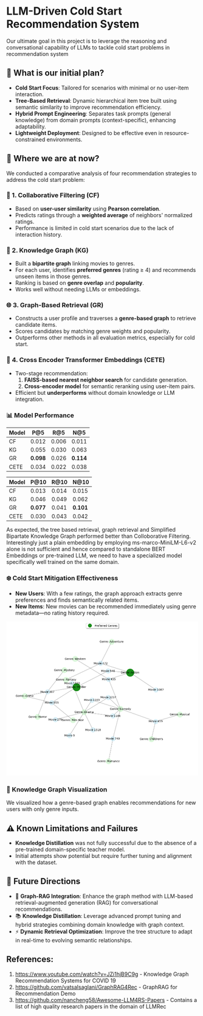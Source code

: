 
# LLM-Driven Cold Start Recommendation System

Our ultimate goal in this project is to leverage the reasoning and conversational capability of LLMs to tackle cold start problems in recommendation system

## 🚀 What is our initial plan?
- **Cold Start Focus**: Tailored for scenarios with minimal or no user-item interaction.
- **Tree-Based Retrieval**: Dynamic hierarchical item tree built using semantic similarity to improve recommendation efficiency.
- **Hybrid Prompt Engineering**: Separates task prompts (general knowledge) from domain prompts (context-specific), enhancing adaptability.
- **Lightweight Deployment**: Designed to be effective even in resource-constrained environments.

## 📌 Where we are at now?

We conducted a comparative analysis of four recommendation strategies to address the cold start problem:

### 🔁 1. Collaborative Filtering (CF)
- Based on **user-user similarity** using **Pearson correlation**.
- Predicts ratings through a **weighted average** of neighbors' normalized ratings.
- Performance is limited in cold start scenarios due to the lack of interaction history.

### 🧠 2. Knowledge Graph (KG)
- Built a **bipartite graph** linking movies to genres.
- For each user, identifies **preferred genres** (rating ≥ 4) and recommends unseen items in those genres.
- Ranking is based on **genre overlap** and **popularity**.
- Works well without needing LLMs or embeddings.

### 🌐 3. Graph-Based Retrieval (GR)
- Constructs a user profile and traverses a **genre-based graph** to retrieve candidate items.
- Scores candidates by matching genre weights and popularity.
- Outperforms other methods in all evaluation metrics, especially for cold start.

### 🤖 4. Cross Encoder Transformer Embeddings (CETE)
- Two-stage recommendation:
  1. **FAISS-based nearest neighbor search** for candidate generation.
  2. **Cross-encoder model** for semantic reranking using user-item pairs.
- Efficient but **underperforms** without domain knowledge or LLM integration.

### 📊 Model Performance

| Model | P@5 | R@5 | N@5 |
|-------|-----|-----|-----|
| CF    | 0.012 | 0.006 | 0.011 |
| KG    | 0.055 | 0.030 | 0.063 |
| GR    | **0.098** | 0.026 | **0.114** |
| CETE  | 0.034 | 0.022 | 0.038 |

| Model | P@10 | R@10 | N@10 |
|-------|------|------|------|
| CF    | 0.013 | 0.014 | 0.015 |
| KG    | 0.046 | 0.049 | 0.062 |
| GR    | **0.077** | 0.041 | **0.101** |
| CETE  | 0.030 | 0.043 | 0.042 |

As expected, the tree based retrieval, graph retrieval and Simplified Bipartate Knowledge Graph performed better than Colloborative Filtering.
Interestingly just a plain embedding by employing ms-marco-MiniLM-L6-v2 alone is not sufficient and hence compared to standalone BERT Embeddings or
pre-trained LLM, we need to have a specialized model specifically well trained on the same domain.

### ❄️ Cold Start Mitigation Effectiveness

- **New Users**: With a few ratings, the graph approach extracts genre preferences and finds semantically related items.
- **New Items**: New movies can be recommended immediately using genre metadata—no rating history required.

![Alt text for accessibility](Cold_Start_Rec.png)

### 🧪 Knowledge Graph Visualization
We visualized how a genre-based graph enables recommendations for new users with only genre inputs.

## ⚠️ Known Limitations and Failures

- **Knowledge Distillation** was not fully successful due to the absence of a pre-trained domain-specific teacher model.
- Initial attempts show potential but require further tuning and alignment with the dataset.

## 🚧 Future Directions

- 🌳 **Graph-RAG Integration**: Enhance the graph method with LLM-based retrieval-augmented generation (RAG) for conversational recommendations.
- 📚 **Knowledge Distillation**: Leverage advanced prompt tuning and hybrid strategies combining domain knowledge with graph context.
- ⚡ **Dynamic Retrieval Optimization**: Improve the tree structure to adapt in real-time to evolving semantic relationships.

## References:

1. https://www.youtube.com/watch?v=JZi1hjB9C9g - Knowledge Graph Recommendation Systems for COVID 19
2. https://github.com/vatsalsaglani/GraphRAG4Rec - GraphRAG for Recommendation Demo
3. https://github.com/nancheng58/Awesome-LLM4RS-Papers - Contains a list of high quality research papers in the domain of LLMRec
